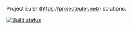Project Euler (https://projecteuler.net/) solutions.

[![Build status](https://ci.appveyor.com/api/projects/status/21mswjbte0471310?svg=true)](https://ci.appveyor.com/project/OMGtechy/euler)